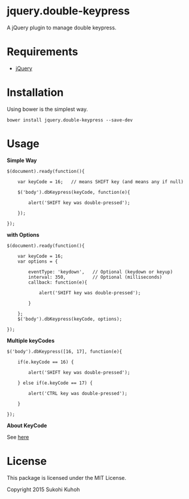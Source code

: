 jquery.double-keypress
=========================

A jQuery plugin to manage double keypress.

Requirements
====

* [jQuery](https://jquery.com/)

Installation
=====
Using bower is the simplest way.

    bower install jquery.double-keypress --save-dev

Usage
====

**Simple Way**

    $(document).ready(function(){

		var keyCode = 16;   // means SHIFT key (and means any if null)

		$('body').dbKeypress(keyCode, function(e){

			alert('SHIFT key was double-pressed');

		});

    });
    
**with Options**

    $(document).ready(function(){

        var keyCode = 16;
        var options = {

            eventType: 'keydown',   // Optional (keydown or keyup)
            interval: 350,          // Optional (milliseconds)
            callback: function(e){

                alert('SHIFT key was double-pressed');

            }

        };
        $('body').dbKeypress(keyCode, options);

    });
    
**Multiple keyCodes**
    
    $('body').dbKeypress([16, 17], function(e){

        if(e.keyCode == 16) {

            alert('SHIFT key was double-pressed');

        } else if(e.keyCode == 17) {

            alert('CTRL key was double-pressed');

        }

    });
    
**About KeyCode**

See [here](http://www.cambiaresearch.com/articles/15/javascript-char-codes-key-codes)


License
====

This package is licensed under the MIT License.

Copyright 2015 Sukohi Kuhoh